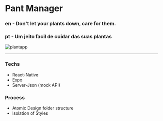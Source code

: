 # Pant Manager
### en - Don't let your plants down, care for them.
### pt - Um jeito facil de cuidar das suas plantas


![plantapp](./plantapp.gif)


---
### Techs
 - React-Native
 - Expo
 - Server-Json (mock API)

### Process
 - Atomic Design folder structure
 - Isolation of Styles